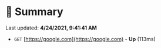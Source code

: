 # 📖 Summary
Last updated: **4/24/2021, 9:41:41 AM**

- `GET` [https://google.com](https://google.com) - **Up** (113ms)

